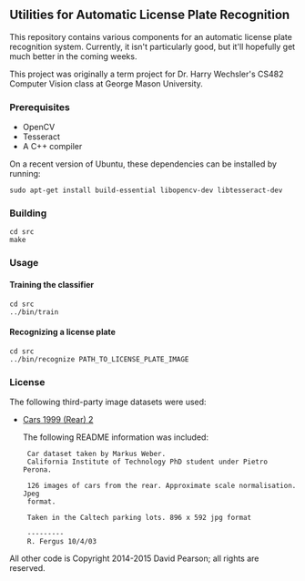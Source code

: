 ## Utilities for Automatic License Plate Recognition ##

This repository contains various components for an automatic license plate recognition system. Currently, it isn't particularly good, but it'll hopefully get much better in the coming weeks.

This project was originally a term project for Dr. Harry Wechsler's CS482 Computer Vision class at George Mason University.

### Prerequisites ###

* OpenCV
* Tesseract
* A C++ compiler

On a recent version of Ubuntu, these dependencies can be installed by running:

	sudo apt-get install build-essential libopencv-dev libtesseract-dev

### Building ###

	cd src
	make

### Usage ###

#### Training the classifier ####

	cd src
	../bin/train

#### Recognizing a license plate ####

	cd src
	../bin/recognize PATH_TO_LICENSE_PLATE_IMAGE

### License ###

The following third-party image datasets were used:

* [Cars 1999 (Rear) 2](http://www.vision.caltech.edu/html-files/archive.html)

   The following README information was included:

       Car dataset taken by Markus Weber.
       California Institute of Technology PhD student under Pietro Perona.

       126 images of cars from the rear. Approximate scale normalisation. Jpeg
       format.

       Taken in the Caltech parking lots. 896 x 592 jpg format

       ---------
       R. Fergus 10/4/03

All other code is Copyright 2014-2015 David Pearson; all rights are reserved.